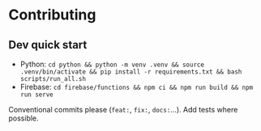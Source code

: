 # Contributing
## Dev quick start
- Python: `cd python && python -m venv .venv && source .venv/bin/activate && pip install -r requirements.txt && bash scripts/run_all.sh`
- Firebase: `cd firebase/functions && npm ci && npm run build && npm run serve`

Conventional commits please (`feat:`, `fix:`, `docs:`...). Add tests where possible.
